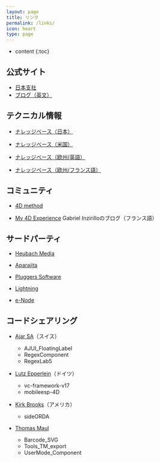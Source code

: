 ```yaml
---
layout: page
title: リンク
permalink: /links/
icon: heart
type: page
---
```


* content
{:toc}

## 公式サイト

* [日本支社](https://jp.4d.com/)
* [ブログ（英文）](https://blog.4d.com/)

## テクニカル情報

* [ナレッジベース（日本）](http://kb.4d-japan.com/)

* [ナレッジベース（米国）](https://kb.4d.com/)

* [ナレッジベース（欧州/英語）](https://taow.4d.com/Tech-Tips/tipsList.en.html/)

* [ナレッジベース（欧州/フランス語）](https://taow.4d.com/Tech-Tips/tipsList.fr.html/)

## コミュニティ

* [4D method](https://4dmethod.com/)

* [ My 4D Experience](https://my4dexperience.home.blog) Gabriel Inzirilloのブログ（フランス語）

## サードパーティ

* [Heubach Media](https://www.hmplugins.com/)

* [Aparajita](https://aparajita.com/)

* [Pluggers Software](https://www.pluggers.nl/)

* [Lightning](http://www.grahamlangley.co.uk/)

* [e-Node](http://www.e-node.net/)

## コードシェアリング

* [Ajar SA](https://github.com/AJARProject)（スイス）

   * AJUI_FloatingLabel
   * RegexComponent
   * RegexLab5
  
* [Lutz Epperlein](https://github.com/elutz)（ドイツ）

   * vc-framework-v17
   * mobileesp-4D

* [Kirk Brooks](https://github.com/KirkBrooks)（アメリカ）

    * sideORDA
    
* [Thomas Maul](https://github.com/ThomasMaul)

    * Barcode_SVG
    * Tools_TM_export
    * UserMode_Component
